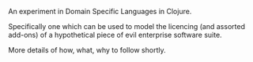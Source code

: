 
An experiment in Domain Specific Languages in Clojure.

Specifically one which can be used to model the licencing (and assorted add-ons) of a hypothetical piece of evil enterprise software suite.

More details of how, what, why to follow shortly.
